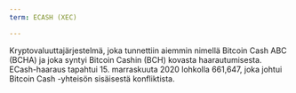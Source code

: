 ```yaml
---
term: ECASH (XEC)

---
```

Kryptovaluuttajärjestelmä, joka tunnettiin aiemmin nimellä Bitcoin Cash ABC (BCHA) ja joka syntyi Bitcoin Cashin (BCH) kovasta haarautumisesta. ECash-haaraus tapahtui 15. marraskuuta 2020 lohkolla 661,647, joka johtui Bitcoin Cash -yhteisön sisäisestä konfliktista.